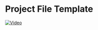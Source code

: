 # Project File Template

[![Video](http://img.youtube.com/vi/K5v4wSwxxpY/0.jpg)](https://www.youtube-nocookie.com/embed/K5v4wSwxxpY)
